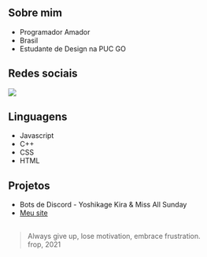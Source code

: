 ## Sobre mim

- Programador Amador
- Brasil
- Estudante de Design na PUC GO

##
## Redes sociais
[![](https://img.shields.io/badge/Instagram-E4405F?style=for-the-badge&logo=instagram&logoColor=white)](https://www.instagram.com/eusoufrop/)  
##
## Linguagens
- Javascript
- C++
- CSS
- HTML

##
## Projetos
- Bots de Discord - Yoshikage Kira & Miss All Sunday<br>
- <a href="https://frop.info">Meu site</a>

## 

> Always give up, lose motivation, embrace frustration.  
> frop, 2021
